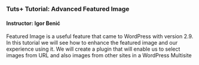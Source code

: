 ### Tuts+ Tutorial: Advanced Featured Image

#### Instructor: Igor Benić

Featured Image is a useful feature that came to WordPress with version 2.9. In this tutorial we will see how to enhance the featured image and our experience using it. We will create a plugin that will enable us to select images from URL and also images from other sites in a WordPress Multisite
 

 
